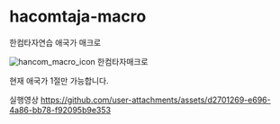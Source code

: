 # hacomtaja-macro
한컴타자연습 애국가 매크로

![hancom_macro_icon](https://github.com/user-attachments/assets/b66ee6fe-956a-47e8-a676-7b5fdcda6d61)
한컴타자매크로

현재 애국가 1절만 가능합니다.


실행영상
https://github.com/user-attachments/assets/d2701269-e696-4a86-bb78-f92095b9e353

